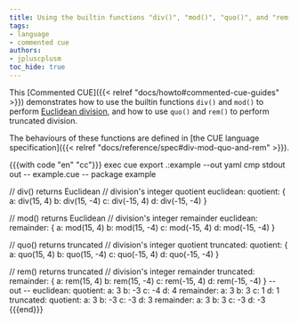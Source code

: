 ```yaml
---
title: Using the builtin functions "div()", "mod()", "quo()", and "rem()"
tags:
- language
- commented cue
authors:
- jpluscplusm
toc_hide: true
---
```


This [Commented CUE]({{< relref "docs/howto#commented-cue-guides" >}})
demonstrates how to use the builtin functions `div()` and `mod()` to perform
[Euclidean division](https://en.wikipedia.org/wiki/Euclidean_division), and how
to use `quo()` and `rem()` to perform truncated division.

The behaviours of these functions are defined in
[the CUE language specification]({{< relref "docs/reference/spec#div-mod-quo-and-rem" >}}).

{{{with code "en" "cc"}}}
exec cue export .:example --out yaml
cmp stdout out
-- example.cue --
package example

// div() returns Euclidean
// division's integer quotient
euclidean: quotient: {
	a: div(15, 4)
	b: div(15, -4)
	c: div(-15, 4)
	d: div(-15, -4)
}

// mod() returns Euclidean
// division's integer remainder
euclidean: remainder: {
	a: mod(15, 4)
	b: mod(15, -4)
	c: mod(-15, 4)
	d: mod(-15, -4)
}

// quo() returns truncated
// division's integer quotient
truncated: quotient: {
	a: quo(15, 4)
	b: quo(15, -4)
	c: quo(-15, 4)
	d: quo(-15, -4)
}

// rem() returns truncated
// division's integer remainder
truncated: remainder: {
	a: rem(15, 4)
	b: rem(15, -4)
	c: rem(-15, 4)
	d: rem(-15, -4)
}
-- out --
euclidean:
  quotient:
    a: 3
    b: -3
    c: -4
    d: 4
  remainder:
    a: 3
    b: 3
    c: 1
    d: 1
truncated:
  quotient:
    a: 3
    b: -3
    c: -3
    d: 3
  remainder:
    a: 3
    b: 3
    c: -3
    d: -3
{{{end}}}
